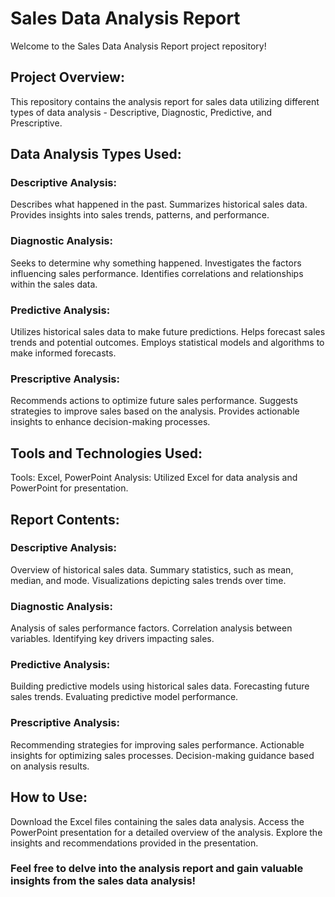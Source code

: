 # Sales Data Analysis Report
Welcome to the Sales Data Analysis Report project repository!

## Project Overview:
This repository contains the analysis report for sales data utilizing different types of data analysis - Descriptive, Diagnostic, Predictive, and Prescriptive.

## Data Analysis Types Used:
### Descriptive Analysis:
Describes what happened in the past.
Summarizes historical sales data.
Provides insights into sales trends, patterns, and performance.

### Diagnostic Analysis:
Seeks to determine why something happened.
Investigates the factors influencing sales performance.
Identifies correlations and relationships within the sales data.

### Predictive Analysis:
Utilizes historical sales data to make future predictions.
Helps forecast sales trends and potential outcomes.
Employs statistical models and algorithms to make informed forecasts.

### Prescriptive Analysis:
Recommends actions to optimize future sales performance.
Suggests strategies to improve sales based on the analysis.
Provides actionable insights to enhance decision-making processes.

## Tools and Technologies Used:
Tools: Excel, PowerPoint
Analysis: Utilized Excel for data analysis and PowerPoint for presentation.

## Report Contents:
### Descriptive Analysis:
Overview of historical sales data.
Summary statistics, such as mean, median, and mode.
Visualizations depicting sales trends over time.

### Diagnostic Analysis:
Analysis of sales performance factors.
Correlation analysis between variables.
Identifying key drivers impacting sales.

### Predictive Analysis:
Building predictive models using historical sales data.
Forecasting future sales trends.
Evaluating predictive model performance.

### Prescriptive Analysis:
Recommending strategies for improving sales performance.
Actionable insights for optimizing sales processes.
Decision-making guidance based on analysis results.

## How to Use:
Download the Excel files containing the sales data analysis.
Access the PowerPoint presentation for a detailed overview of the analysis.
Explore the insights and recommendations provided in the presentation.

### Feel free to delve into the analysis report and gain valuable insights from the sales data analysis!
